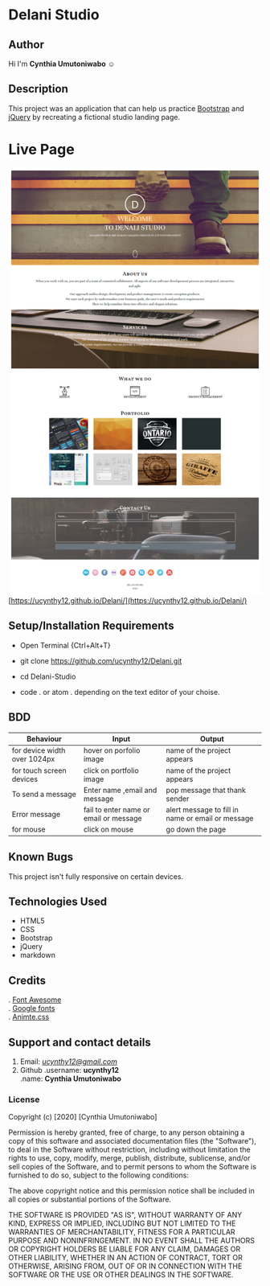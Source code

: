 # Delani Studio
## Author
  Hi I'm **Cynthia Umutoniwabo** :relaxed:    

## Description
This project was an application that can help us practice [Bootstrap](https://getbootstrap.com/docs/4.0/getting-started/introduction/) and [jQuery](https://jquery.com/) by recreating a fictional studio landing page.

# Live Page
![Delani-studio](./images/delani-screenshot.png)  
[https://ucynthy12.github.io/Delani/](https://ucynthy12.github.io/Delani/)

## Setup/Installation Requirements
*  Open Terminal {Ctrl+Alt+T}

* git clone https://github.com/ucynthy12/Delani.git 

* cd Delani-Studio

 * code . or atom . depending on the text editor of your choise.
## BDD

|Behaviour|Input|Output |  
|---------|------|------| 
for device width over 1024px | hover on porfolio image| name of the project appears|  
for touch screen devices| click on portfolio image| name of the project appears|  
To send a message| Enter name ,email and message| pop message that thank sender|
Error message| fail to enter name or email or message | alert message to fill in name or email or message|
for mouse| click on mouse| go down the page|
## Known Bugs
 This project isn't fully responsive on certain devices.
## Technologies Used
* HTML5
* CSS
* Bootstrap
* jQuery
* markdown
  
## Credits
  . [Font Awesome](https://fontawesome.com/)  
  . [Google fonts](https://fonts.google.com/)  
  . [Animte.css](https://animate.style/)

## Support and contact details


1. Email: *ucynthy12@gmail.com*
2. Github 
     .username: **ucynthy12**   
     .name: **Cynthia Umutoniwabo**


### License
Copyright (c) [2020] [Cynthia Umutoniwabo]

Permission is hereby granted, free of charge, to any person obtaining a copy
of this software and associated documentation files (the "Software"), to deal
in the Software without restriction, including without limitation the rights
to use, copy, modify, merge, publish, distribute, sublicense, and/or sell
copies of the Software, and to permit persons to whom the Software is
furnished to do so, subject to the following conditions:

The above copyright notice and this permission notice shall be included in all
copies or substantial portions of the Software.

THE SOFTWARE IS PROVIDED "AS IS", WITHOUT WARRANTY OF ANY KIND, EXPRESS OR
IMPLIED, INCLUDING BUT NOT LIMITED TO THE WARRANTIES OF MERCHANTABILITY,
FITNESS FOR A PARTICULAR PURPOSE AND NONINFRINGEMENT. IN NO EVENT SHALL THE
AUTHORS OR COPYRIGHT HOLDERS BE LIABLE FOR ANY CLAIM, DAMAGES OR OTHER
LIABILITY, WHETHER IN AN ACTION OF CONTRACT, TORT OR OTHERWISE, ARISING FROM,
OUT OF OR IN CONNECTION WITH THE SOFTWARE OR THE USE OR OTHER DEALINGS IN THE
SOFTWARE.